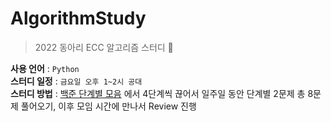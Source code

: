 # AlgorithmStudy
> 2022 동아리 ECC 알고리즘 스터디 :notebook: 

**사용 언어** : `Python`  
**스터디 일정** : `금요일 오후 1~2시 공대`   
**스터디 방법** : [백준 단계별 모음](https://www.acmicpc.net/step) 에서 4단계씩 끊어서 일주일 동안 단계별 2문제 총 8문제 풀어오기, 이후 모임 시간에 만나서 Review 진행
